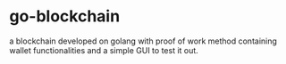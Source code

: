 # go-blockchain
a blockchain developed on golang with proof of work method containing wallet functionalities and a simple GUI to test it out.
